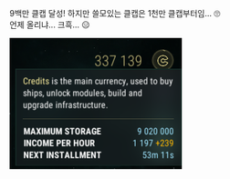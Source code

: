 9백만 클캡 달성! 
하지만 쓸모있는 클캡은 1천만 클캡부터임... :roll_eyes:      
언제 올리냐... 크흑... :expressionless:  

![](../assets/20220313_Credit_Cap_9M.png)   